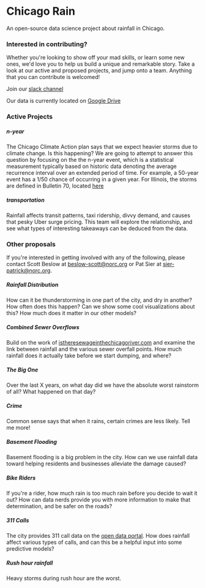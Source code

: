 # Chicago Rain
An open-source data science project about rainfall in Chicago.

### Interested in contributing?
Whether you're looking to show off your mad skills, or learn some new ones, we'd love you to help us build a unique and remarkable story.  Take a look at our active and proposed projects, and jump onto a team.  Anything that you can contribute is welcomed!

Join our [slack channel](https://chihacknight.slack.com/messages/chicago-rain)

Our data is currently located on [Google Drive](https://drive.google.com/folderview?id=0B_QE7itsD1z8Qi1BY2RWU1FRaE0&usp=sharing)

### Active Projects
##### n-year
The Chicago Climate Action plan says that we expect heavier storms due to climate change.  Is this happening?  We are going to attempt to answer this question by focusing on the the n-year event, which is a statistical measurement typically based on historic data denoting the average recurrence interval over an extended period of time.  For example, a 50-year event has a 1/50 chance of occurring in a given year.  For Illinois, the storms are defined in Bulletin 70, located [here](http://www.isws.illinois.edu/atmos/statecli/RF/rf.htm)
        
##### transportation
Rainfall affects transit patterns, taxi ridership, divvy demand, and causes that pesky Uber surge pricing.  This team will explore the relationship, and see what types of interesting takeaways can be deduced from the data.

### Other proposals
If you're interested in getting involved with any of the following, please contact Scott Beslow at beslow-scott@norc.org or Pat Sier at sier-patrick@norc.org.

##### Rainfall Distribution
How can it be thunderstorming in one part of the city, and dry in another?  How often does this happen?  Can we show some cool visualizations about this?  How much does it matter in our other models?

##### Combined Sewer Overflows
Build on the work of [istheresewageinthechicagoriver.com](http://istheresewageinthechicagoriver.com) and examine the link between rainfall and the various sewer overfall points.  How much rainfall does it actually take before we start dumping, and where?

##### The Big One
Over the last X years, on what day did we have the absolute worst rainstorm of all?  What happened on that day?

##### Crime
Common sense says that when it rains, certain crimes are less likely.  Tell me more!

##### Basement Flooding
Basement flooding is a big problem in the city.  How can we use rainfall data toward helping residents and businesses alleviate the damage caused?

##### Bike Riders
If you're a rider, how much rain is too much rain before you decide to wait it out?  How can data nerds provide you with more information to make that determination, and be safer on the roads?

##### 311 Calls
The city provides 311 call data on the [open data portal](http://data.cityofchicago.org).  How does rainfall affect various types of calls, and can this be a helpful input into some predictive models?

##### Rush hour rainfall
Heavy storms during rush hour are the worst.

